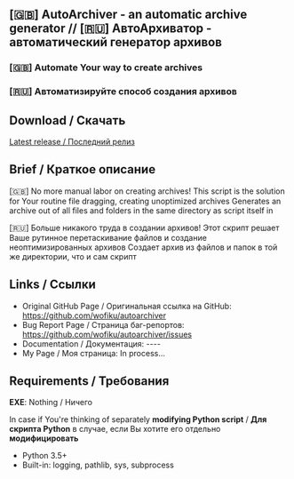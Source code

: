 [🇬🇧] AutoArchiver - an automatic archive generator // [🇷🇺] АвтоАрхиватор - автоматический генератор архивов
----
<h3>[🇬🇧] Automate Your way to create archives</h3>
<h3>[🇷🇺] Автоматизируйте способ создания архивов</h3>

Download / Скачать
----
[Latest release / Последний релиз](https://github.com/wofiku/autoarchiver/releases/tag/release)

Brief / Краткое описание
----
[🇬🇧] No more manual labor on creating archives! This script is the solution for Your routine file dragging, creating unoptimized archives
Generates an archive out of all files and folders in the same directory as script itself in

[🇷🇺] Больше никакого труда в создании архивов! Этот скрипт решает Ваше рутинное перетаскивание файлов и создание неоптимизированных архивов
Создает архив из файлов и папок в той же директории, что и сам скрипт

Links / Ссылки
----
- Original GitHub Page / Оригинальная ссылка на GitHub: https://github.com/wofiku/autoarchiver
- Bug Report Page / Страница баг-репортов: https://github.com/wofiku/autoarchiver/issues
- Documentation / Документация: ----
- My Page / Моя страница: In process...

Requirements / Требования
----
**EXE**: Nothing / Ничего

In case if You're thinking of separately **modifying Python script** / **Для скрипта Python** в случае, если Вы хотите его отдельно **модифицировать**
- Python 3.5+
- Built-in: logging, pathlib, sys, subprocess
